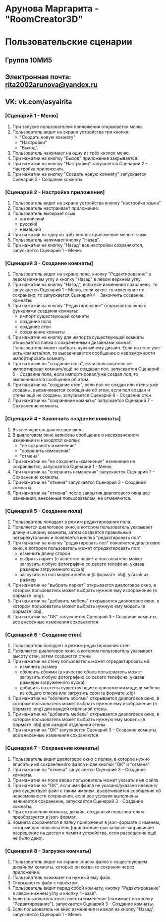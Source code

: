 # Арунова Маргарита - "RoomCreator3D"
# Пользовательские сценарии

## Группа 10МИ5
## Электронная почта: rita2002arunova@yandex.ru
## VK: vk.com/asyairita

### [Сценарий 1 - Меню]

1. При запуске пользователем приложения открывается меню.
2. Пользователь видит на экране устройства три кнопки:
   * "Создать новую комнату"
   * "Настройки"
   * "Выход".
3. Пользователь нажимает на одну из трёх кнопок меню.
4. При нажатии на кнопку "Выход" приложение закрывается.
5. При нажатии на кнопку "Настройки" запускается Сценарий 2 - Настройка приложения.
6. При нажатии на кнопку "Создать новую комнату" запускается Сценарий 3 - Создание комнаты.

### [Сценарий 2 - Настройка приложения]

1. Пользователь видит на экране устройства кнопку "настройка языка"
2. Пользователь настраивает приложение.
3. Пользователь выбирает язык
   * английский
   * русский
   * немецкий
4. При нажатии на одну из трёх кнопок приложение меняет язык.
5. Пользователь нажимает кнопку "Назад".
6. При нажатии на кнопку "Назад" все настройки сохраняются, запускается Сценарий 1 - Меню.

### [Сценарий 3 - Создание комнаты]

1. Пользователь видит на экране поле, кнопку "Редактирование" в левом нижнем углу и кнопку "Назад" в левом верхнем углу.
2. При нажатии на кнопку "Назад", если все изменения сохранены, то запускается Сценарий 1 - Меню, если какое-то изменение не сохранено, то запускается Сценарий 4 - Закончить создание комнаты.
3. При нажатии на кнопку "Редактирование" открывается окно с функциями создания комнаты:
   * импорт существующей комнаты
   * создание пола
   * создание стен
   * сохранение комнаты
4. При нажатии на кнопку для импорта существующей комнаты открывается папка с сохранёнными дизайнами комнат. Пользователь может выбрать нужный ему дизайн. Если на поле уже есть комната/пол, то высвечивается сообщение о невозможности импортировать комнату.
5. При нажатии на "создание пола", если пользователь не импортировал комнату/ещё не создавал пол, запускается Сценарий 5 - Создание пола, если импортировал/уже создал пол, то высвечивается сообщение об этом.
6. При нажатии на "создание стен", если пол не создан или стены уже созданы, высвечивается сообщение об этом, если пол создан и стены ещё не созданы, запускается Сценарий 6 - Создание стен.
7. При нажатии на "сохранение комнаты" запускается Сценарий 7 - Сохранение комнаты.

### [Сценарий 4 - Закончить создание комнаты]

1. Высвечивается диалоговое окно.
2. В диалоговом окне написано сообщение о несохраненном изменении и находятся кнопки:
   * "не сохранять изменения"
   * "сохранить изменения"
   * "отмена"
3. При нажатии на "не сохранять изменения" изменения не сохраняются, запускается Сценарий 1 - Меню.
4. При нажатии на "сохранить изменения" запускается Сценарий 7 - Сохранение комнаты.
5. При нажатии на "отмена" запускается Сценарий 3 - Создание комнаты.
6. При нажатии на "отмена" после закрытия диалогового окна все изменения, внесённые пользователем, не отменяются.

### [Сценарий 5 - Создание пола]

1. Пользователь попадает в режим редактирования пола.
2. Появляется диалоговое окно, в котором пользователь указывает длину и ширину комнаты, затем создаётся правильный четырёхугольник и появляется кнопка "редактировать пол".
3. При нажатии на кнопку "редактировать пол" появляется диалоговое окно, в котором пользователь может отредактировать пол:
   * изменить длину сторон
   * выбрать паркет (в качестве паркета пользователь может загрузить любую фотографию со своего телефона, указав размеры загруженного куска)
   * загрузить на пол модели мебели (в формате .obj), указав их размер
4. При нажатии на "выбрать паркет" открывается диалоговое окно, в котором пользователь может выбрать нужное ему изображение (в формате .png).
5. При нажатии на "добавить мебель" открывается диалоговое окно, в котором пользователь может выбрать нужную ему модель (в формате .obj).
6. При нажатии на "ОК" запускается Сценарий 3 - Создание комнаты, все внесённые изменения сохраняются.

### [Сценарий 6 - Создание стен]

1. Пользователь попадает в режим редактирования стен.
2. Появляется диалоговое окно, в котором пользователь указывает высоту стен, затем создаются стены.
3. При нажатии на стену пользователь может отредактировать её:
   * изменить размер
   * обклеить обоями (в качестве обоев пользователь может загрузить любую фотографию со своего телефона, указав размеры загруженного куска)
   * добавить на стены существующие в приложении модели мебели из общего списка или загрузить свои (в формате .obj)
4. При нажатии на "обклеить обоями" открывается диалоговое окно, в котором пользователь может выбрать нужное ему изображение (в формате .png) для каждой отдельной стены.
5. При нажатии на "добавить мебель" открывается диалоговое окно, в котором пользователь может выбрать нужную ему модель (в формате .obj) для каждой отдельной стены.
6. При нажатии на "ОК" запускается Сценарий 3 - Создание комнаты, все внесённые изменения сохраняются.

### [Сценарий 7 - Сохранение комнаты]

1. Пользователь видит диалоговое окно с полем, в которое нужно вписать имя сохраняемого файла и две кнопки "ОК" и "отмена".
2. При нажатии на "отмена" запускается Сценарий 3 - Создание комнаты.
3. При нажатии на поле ввода пользователь может указать имя файла.
4. При нажатии на "ОК", если имя файла не указано/указано неверно/уже существует файл с таким именем, высвечивается сообщение об невозможности сохранения, если все условия выполнены начинается сохранение, запускается Сценарий 3 - Создание комнаты.
5. При сохранении комнаты, дизайн, созданный пользователям преобразуется в json-формат.
6. Комната сохраняется в папку приложения в json-формате с именем, который дал пользователь (приложение при запуске запрашивает разрешение на доступ к памяти устройства, если разрешение ещё не было дано).

### [Сценарий 8 - Загрузка комнаты]

1. Пользователь видит на экране список фалов с существующем дизайном комнаты, которые он когда-то сохранил через приложение.
2. Пользователь нажимает на нужный ему файл.
3. Открывается файл с проектом.
4. Пользователь видит перед собой комнату, кнопку "Редактирование" в левом нижнем углу и кнопку "Назад".
5. Если пользователь хочет внести изменение (нажимает на кнопку "Редактирование"), запускается Сценарий 3 - Создание комнаты.
6. Если пользователь не внёс изменения и нажал на кнопку "Назад", запускается Сценарий 1 - Меню.
